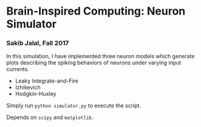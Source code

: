 # Brain-Inspired Computing: Neuron Simulator### Sakib Jalal, Fall 2017In this simulation, I have implemented three neuron models which generateplots describing the spiking behaviors of neurons under varying input currents.- Leaky Integrate-and-Fire- Izhikevich- Hodgkin-HuxleySimply run `python simulator.py` to execute the script.Depends on `scipy` and `matplotlib`.